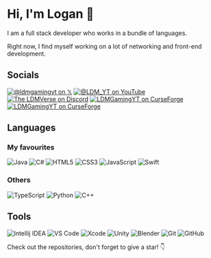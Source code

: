 # Hi, I'm Logan 👋

I am a full stack developer who works in a bundle of languages.

Right now, I find myself working on a lot of networking and front-end development.
  
## Socials

<a href="https://x.com/ldmgamingyt" target="blank"><img alt="@ldmgamingyt on 𝕏" src="https://img.shields.io/badge/@ldmgamingyt-black?logo=x&logoColor=white"></a>
<a href="https://www.youtube.com/@LDM_YT" target="blank"><img alt="@LDM_YT on YouTube" src="https://img.shields.io/badge/@LDM__YT-red?logo=youtube&logoColor=white"></a>
<a href="https://discord.gg/GsUqxzj" target="blank"><img alt="The LDMVerse on Discord" src="https://img.shields.io/badge/The_LDMVerse-blue?logo=discord&logoColor=white"></a>
<a href="https://curseforge.com/members/ldmgamingyt/projects"><img alt="LDMGamingYT on CurseForge" src="https://img.shields.io/badge/LDMGamingYT-Minecraft Mods-%23F16436?logo=curseforge&logoColor=white"></a>
<a href="m"><img alt="LDMGamingYT on CurseForge" src="https://img.shields.io/badge/Email-red?logo=gmail&logoColor=white"></a>
  
## Languages  

### My favourites

![Java](https://img.shields.io/badge/Java-brown?logo=intellijidea&logoColor=white)
![C#](https://img.shields.io/badge/C%23-%23512BD4?logo=csharp&logoColor=white)
![HTML5](https://img.shields.io/badge/HTML5-red?logo=html5&logoColor=white)
![CSS3](https://img.shields.io/badge/CSS3-blue?logo=css3&logoColor=white)
![JavaScript](https://img.shields.io/badge/JavaScript-yellow?logo=javascript&logoColor=white)
![Swift](https://img.shields.io/badge/Swift-%23F05138?logo=swift&logoColor=white)

### Others

![TypeScript](https://img.shields.io/badge/TypeScript-%233178C6?logo=typescript&logoColor=white)
![Python](https://img.shields.io/badge/Python-%233776AB?logo=python&logoColor=white)
![C++](https://img.shields.io/badge/C++-%2300599C?logo=cplusplus&logoColor=white)

## Tools

![Intellij IDEA](https://img.shields.io/badge/Intellij_IDEA-%23fd2859?logo=intellijidea&logoColor=white)
![VS Code](https://img.shields.io/badge/VS_Code-blue?logo=visualstudiocode&logoColor=white)
![Xcode](https://img.shields.io/badge/Xcode-blue?logo=xcode&logoColor=white)
![Unity](https://img.shields.io/badge/Unity-black?logo=unity&logoColor=white)
![Blender](https://img.shields.io/badge/Blender-orange?logo=blender&logoColor=white)
![Git](https://img.shields.io/badge/Git-%23F05032?logo=git&logoColor=white)
![GitHub](https://img.shields.io/badge/GitHub-%23181717?logo=github&logoColor=white)

Check out the repositories, don't forget to give a star! 👇
